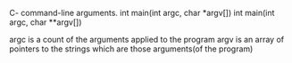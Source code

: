 C- command-line arguments.
int main(int argc, char *argv[])
int main(int argc, char **argv[])

argc is a count of the arguments applied to the program
argv is an array of pointers to the strings which are those arguments(of the program)
